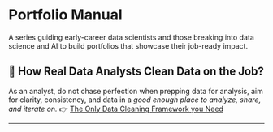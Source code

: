 # Portfolio Manual
A series guiding early-career data scientists and those breaking into data science and AI to build portfolios that showcase their job-ready impact.

## 🧼 How Real Data Analysts Clean Data on the Job?

As an analyst, do not chase perfection when prepping data for analysis, aim for clarity, consistency, and data in a *good enough place to analyze, share, and iterate on.*
👉 [The Only Data Cleaning Framework you Need](https://github.com/berni-ai/portfolio-manual/blob/main/datacleaning-framework.md)

---
